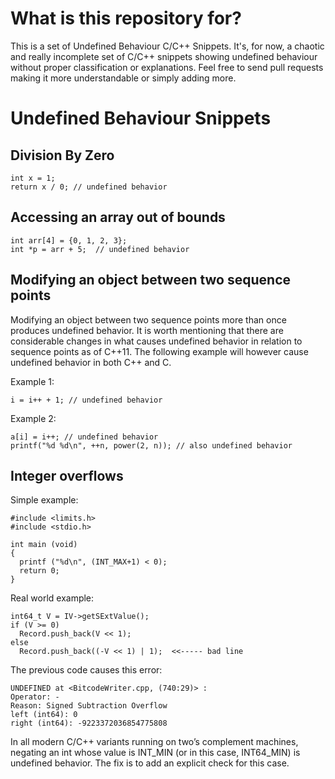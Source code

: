 # What is this repository for?

This is a set of Undefined Behaviour C/C++ Snippets. It's, for now, a chaotic and really incomplete set of C/C++ snippets showing undefined behaviour without proper classification or explanations. Feel free to send pull requests making it more understandable or simply adding more.

# Undefined Behaviour Snippets

## Division By Zero

```
int x = 1;
return x / 0; // undefined behavior
```

## Accessing an array out of bounds

```
int arr[4] = {0, 1, 2, 3};
int *p = arr + 5;  // undefined behavior
```
## Modifying an object between two sequence points

Modifying an object between two sequence points more than once produces undefined behavior. It is worth mentioning that there are considerable changes in what causes undefined behavior in relation to sequence points as of C++11. The following example will however cause undefined behavior in both C++ and C.

Example 1:
```
i = i++ + 1; // undefined behavior
```

Example 2:
```
a[i] = i++; // undefined behavior
printf("%d %d\n", ++n, power(2, n)); // also undefined behavior
```

## Integer overflows

Simple example:
```
#include <limits.h>
#include <stdio.h>

int main (void)
{
  printf ("%d\n", (INT_MAX+1) < 0);
  return 0;
}
```

Real world example:
```
int64_t V = IV->getSExtValue();
if (V >= 0)
  Record.push_back(V << 1);
else
  Record.push_back((-V << 1) | 1);  <<----- bad line

```

The previous code causes this error:
```
UNDEFINED at <BitcodeWriter.cpp, (740:29)> :
Operator: -
Reason: Signed Subtraction Overflow
left (int64): 0
right (int64): -9223372036854775808
```

In all modern C/C++ variants running on two’s complement machines, negating an int whose value is INT_MIN (or in this case, INT64_MIN) is undefined behavior. The fix is to add an explicit check for this case.

